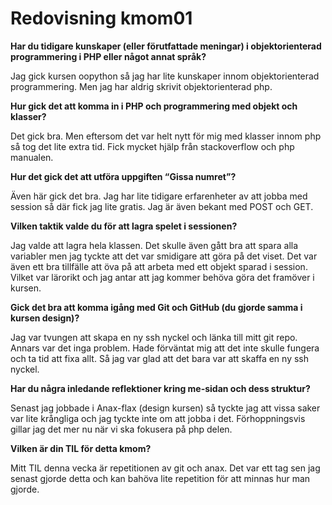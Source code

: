 ---
---
Redovisning kmom01
=========================

<b>Har du tidigare kunskaper (eller förutfattade meningar) i objektorienterad programmering i PHP eller något annat språk?</b>

Jag gick kursen oopython så jag har lite kunskaper innom objektorienterad programmering. Men jag har aldrig skrivit objektorienterad php.

<b>Hur gick det att komma in i PHP och programmering med objekt och klasser?</b>

Det gick bra. Men eftersom det var helt nytt för mig med klasser innom php så tog det lite extra tid. Fick mycket hjälp från stackoverflow och php manualen.

<b>Hur det gick det att utföra uppgiften “Gissa numret”?</b>

Även här gick det bra. Jag har lite tidigare erfarenheter av att jobba med session så där fick jag lite gratis. Jag är även bekant med POST och GET.

<b>Vilken taktik valde du för att lagra spelet i sessionen?</b>

Jag valde att lagra hela klassen. Det skulle även gått bra att spara alla variabler men jag tyckte att det var smidigare att göra på det viset. Det var även ett bra tillfälle att öva på att arbeta med ett objekt sparad i session. Vilket var lärorikt och jag antar att jag kommer behöva göra det framöver i kursen.

<b>Gick det bra att komma igång med Git och GitHub (du gjorde samma i kursen design)?</b>

Jag var tvungen att skapa en ny ssh nyckel och länka till mitt git repo. Annars var det inga problem. Hade förväntat mig att det inte skulle fungera och ta tid att fixa allt. Så jag var glad att det bara var att skaffa en ny ssh nyckel.

<b>Har du några inledande reflektioner kring me-sidan och dess struktur?</b>

Senast jag jobbade i Anax-flax (design kursen) så tyckte jag att vissa saker var lite krångliga och jag tyckte inte om att jobba i det. Förhoppningsvis gillar jag det mer nu när vi ska fokusera på php delen.

<b>Vilken är din TIL för detta kmom?</b>

Mitt TIL denna vecka är repetitionen av git och anax. Det var ett tag sen jag senast gjorde detta och kan bahöva lite repetition för att minnas hur man gjorde.
